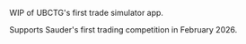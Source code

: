 WIP of UBCTG's first trade simulator app.

Supports Sauder's first trading competition in February 2026.
